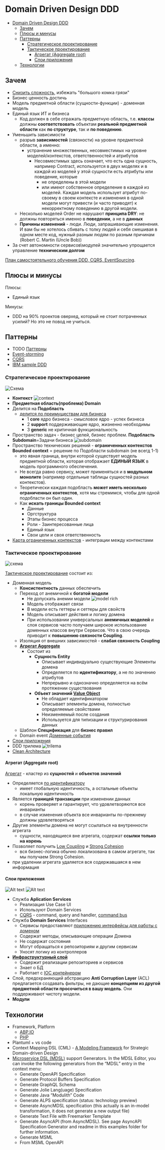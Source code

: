 # Domain Driven Design DDD

- [Domain Driven Design DDD](#domain-driven-design-ddd)
  - [Зачем](#зачем)
  - [Плюсы и минусы](#плюсы-и-минусы)
  - [Паттерны](#паттерны)
    - [Стратегическое проектирование](#стратегическое-проектирование)
    - [Тактическое проектирование](#тактическое-проектирование)
      - [Агрегат (Aggregate root)](#агрегат-aggregate-root)
      - [Слои приложения](#слои-приложения)
  - [Технологии](#технологии)

## Зачем

- [Снизить сложность](https://habr.com/ru/articles/497656/), избежать "большого комка грязи"
- Бизнес ценность достичь
- Модель предметной области (сущности-функции) - доменная модель
- Единый язык ИТ и бизнеса
  - Код должен в себе отражать предметную область, т.е. __классы__ должны __соответствовать__ объектам __реальной предметной области__ как __по структуре__, так и __по поведению__.
- Уменьшить зависимости
  - разрыв __зависимостей__ (связности) на уровне предметной области, а именно:
    - устранение множественных, несовместимых на уровне моделей/контекстов, ответственностей и атрибутов
      - Несовместимых здесь означает, что есть одна сущность, например Contract, используется в двух моделях и в каждой из моделей у этой сущности есть атрибуты или поведение, которые
        - не определены в этой модели
        - или имеют собственное определение в каждой из моделей. Каждая модель использует атрибут по-своему в своем контексте и изменения в одной модели могут привести (и часто приводят) к некорректному поведению в другой модели.
  - Несколько моделей Order не нарушают __принципа DRY__: не должны повторяться именно в __поведении__, а не в __данных__
  - __Причины изменений__ - люди. Люди, запрашивающие изменения. И вам бы не хотелось сбивать с толку людей и себя смешивая в одном месте код, нужный разным людям по разным причинам (Robert C. Martin (Uncle Bob))
- За счет автономности сервисов\модулей значительно упрощается управление __техническим долгом__

[План самостоятельного обучения DDD, CQRS, EventSourcing](https://habr.com/ru/articles/653421/).

## Плюсы и минусы

Плюсы:

- Единый язык

Минусы:

- DDD на 90% проектов оверхед, который не стоит потраченных усилий? Но это не повод не учиться.

## Паттерны

- TODO [Паттерны](https://github.com/Sairyss/domain-driven-hexagon)
- [Event-storming](event.storming.md)
- [CQRS](../performance/pattern.cqrs.md)
- [IBM sample DDD](https://ibm-cloud-architecture.github.io/refarch-kc/implementation/domain-driven-design/)

### Стратегическое проектирование

![Схема](../../../out/arch/pattern/system.design/ddd.strategy/DDD.png)

  - __Контекст__ ![context](../../../img/pattern/ddd/ddd.context.jpg)
  - __Предметная область(проблема) Domain__
  - Делится на __Подобласть__
    - [делится по преимуществам для бизнеса](https://habr.com/ru/articles/316438/)
      - 1 __core__ ядро бизнеса - смысловое ядро - успех бизнеса
      - 2 __support__ поддерживающие ядро, жизненно необходимы
      - 3 __generic__ не критичная функциональность
  - Пространство задач - бизнес целей, бизнес проблем. __Подобласть Subdomain__=Задачи бизнеса
  ![subdomain](../../../img/pattern/ddd/ddd.subdomain.jpg)
  - Пространство технических решений - __ограниченных контекстов Bounded context__ = решение по Подобласти subdomain (не всегд 1-1)
    - это явная граница, внутри которой существует модель предметной области, которая отображает __ЕДИНЫЙ ЯЗЫК__ в модель программного обеспечения.
    - Не всегда равно сервису, может применяться и в __модульном монолите__ (например отдельные таблицы сущностей разных контекстов).
    - Теоретически каждая подобласть __может иметь несколько ограниченных контекстов__, хотя мы стремимся, чтобы для одной подобласти он был один.
    - Как __искать границы Bounded context__
      - Данные
      - Оргструктура
      - Этапы бизнес процесса
      - Роли - Заинтересованные лица
      - Единый язык
      - Свои цели и своя ответственность
  - [Карта ограниченных контекстов](https://nuancesprog.ru/p/9085/) - интеграции между контекстами

### Тактическое проектирование

![схема](../../../out/arch/pattern/system.design/ddd.tactic/DDD.png)

[Тактическое проектирование](https://habr.com/ru/company/oleg-bunin/blog/551428/) состоит из:

- Доменная модель
  - __Консистентность__ данных обеспечить
  - Переход от анемичной к __богатой модели__
    - Не допускать анемии модели ![model rich](../../../img/pattern/ddd/ddd.model.rich.jpg)
    - Модель отображает связи
    - В модели есть геттеры и сеттеры для свойств
    - Модель описывает действия и логику домена
    - При использовании универсальных __анемичных моделей__ и слоя сервисов часто получаем широкое использование доменных классов внутри Сервисов. Что в свою очередь приводит к __повышению связности Coupling__.
  - Изоляция от внешних зависимостей - __слабая связность Coupling__
  - __[Агрегат Aggregate](#агрегат-aggregate-root)__
    - Состоит из
      - __Сущность Entity__
        - Описывает индивидуально существующие Элементы домена
        - Определяется по __идентификатору__, а не по значению атрибутов
        - Непрерывно и однозначно определяется на всём протяжении существования
      - __Объект значений [Value Object](https://learn.microsoft.com/ru-ru/azure/architecture/microservices/model/tactical-ddd)__
        - Не обладает идентификатором
        - Описывает элементы домена, полностью определяемые свойствами
        - Неизменяемый после создания
        - Используется для типизации и структурирования данных
  - Шаблон __Спецификация__ для __бизнес правил__
  - Domain event [Доменные события](https://habr.com/ru/companies/ispring/articles/569648/)
- [Слои приложения](#слои-приложения)
- DDD трилема ![trilema](../../../img/pattern/ddd/ddd.trilema.jpg)
- [Clean Architecture](clean.architecture.md)

#### Агрегат (Aggregate root)

 [Агрегат](https://habr.com/ru/company/nix/blog/321686/) - кластер из __сущностей__ и __объектов значений__

- Определяется [по идентификатору](https://habr.com/ru/articles/316890/)
  - имеет глобальную идентичность, а остальные объекты локальную идентичность
- Является __границей транзакции__ при изменении данных
  - корень проверяет и гарантирует, что удовлетворяются все инварианты
  - в случае изменения объекта все инварианты по-прежнему должны удовлетворяться
- Другие элементы домена не могут ссылаться на внутренности агрегата
  - сущности, находящиеся вне агрегата, содержат __ссылки только на корень__
- Позволяет получить [Low Coupling](./low.coupling.md) и [Strong Cohesion](./strong.cohesion.md)
  - вся бизнес-логика обычно локализована в самом агрегате, так мы получаем Strong Cohesion.
- при удалении агрегата удаляется вся содержавшаяся в нем информация

#### Слои приложения

![Alt text](../../../img/pattern/ddd/ddd.flow.jpg)
![Alt text](../../../img/pattern/ddd/ddd.doman.app.logic.jpg)

- Служба __Aplication Services__
  - Реализация Use Case UI
  - Используют Domain Services
  - [CQRS](../performance/pattern.cqrs.md) - command, query and handler, [command bus](../development/command.bus.md)
- Служба __Domain Services__ Interfaces
  - Сервисы предоставляют [приложению интерфейсы для работы с доменом](https://slides.silverfire.me/2017/yiiconf-ddd/#/83)
  - Содержат методы, описывающие операции Домена
  - Не содержат состояния
  - Могут обращаться к репозиториям и другим сервисам
  - Уносят логику из контроллеров
- __[Инфраструктурный слой](https://learn.microsoft.com/ru-ru/dotnet/architecture/microservices/microservice-ddd-cqrs-patterns/ddd-oriented-microservice?source=recommendations)__
  - Содержит реализации репозиториев и сервисов
  - Знает о БД
  - Работает с [IOC контейнером](https://habr.com/ru/post/131993/)
- Слой, предохраняющий абстракцию __Anti Corruption Layer__ (ACL) предлагается создавать фильтры, не дающие __концепциям из другой предметной области просочиться в вашу модель__. Они поддерживают чистоту модели.
- __Модули__

## Технологии

- Framework, Platform
  - [ABP.IO](../../../technology/framework/abp.md)
  - [PHP](../../ref/ddd/php.md)
- Plantuml + vs code
- Context Mapping DSL (CML) - [A Modeling Framework](https://contextmapper.org/) for Strategic Domain-driven Design
- [Microservice DSL (MDSL)](https://github.com/Microservice-API-Patterns/MDSL-Specification) support Generators. In the MDSL Editor, you can invoke the following generators from the “MDSL” entry in the context menu:
  - Generate OpenAPI Specification
  - Generate Protocol Buffers Specification
  - Generate GraphQL Schema
  - Generate Jolie Lang(uage) Specification
  - Generate Java “Modulith” Code
  - Generate ALPS specification (status: technology preview)
  - Generate AsyncMDSL specification (this actually is an in-model transformation, it does not generate a new output file)
  - Generate Text File with Freemarker Template
  - Generate AsyncAPI (from AsyncMDSL). See page AsyncAPI Specification Generator and readme in this examples folder for further information.
  - Generate MSML
  - From MSML OpenAPI
